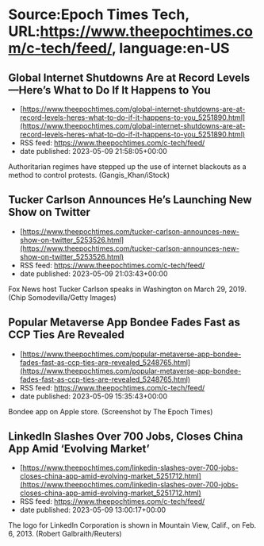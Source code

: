 # Source:Epoch Times Tech, URL:https://www.theepochtimes.com/c-tech/feed/, language:en-US

## Global Internet Shutdowns Are at Record Levels—Here’s What to Do If It Happens to You
 - [https://www.theepochtimes.com/global-internet-shutdowns-are-at-record-levels-heres-what-to-do-if-it-happens-to-you_5251890.html](https://www.theepochtimes.com/global-internet-shutdowns-are-at-record-levels-heres-what-to-do-if-it-happens-to-you_5251890.html)
 - RSS feed: https://www.theepochtimes.com/c-tech/feed/
 - date published: 2023-05-09 21:58:05+00:00

Authoritarian regimes have stepped up the use of internet blackouts as a method to control protests. (Gangis_Khan/iStock)

## Tucker Carlson Announces He’s Launching New Show on Twitter
 - [https://www.theepochtimes.com/tucker-carlson-announces-new-show-on-twitter_5253526.html](https://www.theepochtimes.com/tucker-carlson-announces-new-show-on-twitter_5253526.html)
 - RSS feed: https://www.theepochtimes.com/c-tech/feed/
 - date published: 2023-05-09 21:03:43+00:00

Fox News host Tucker Carlson speaks in Washington on March 29, 2019. (Chip Somodevilla/Getty Images)

## Popular Metaverse App Bondee Fades Fast as CCP Ties Are Revealed
 - [https://www.theepochtimes.com/popular-metaverse-app-bondee-fades-fast-as-ccp-ties-are-revealed_5248765.html](https://www.theepochtimes.com/popular-metaverse-app-bondee-fades-fast-as-ccp-ties-are-revealed_5248765.html)
 - RSS feed: https://www.theepochtimes.com/c-tech/feed/
 - date published: 2023-05-09 15:35:43+00:00

Bondee app on Apple store. (Screenshot by The Epoch Times)

## LinkedIn Slashes Over 700 Jobs, Closes China App Amid ‘Evolving Market’
 - [https://www.theepochtimes.com/linkedin-slashes-over-700-jobs-closes-china-app-amid-evolving-market_5251712.html](https://www.theepochtimes.com/linkedin-slashes-over-700-jobs-closes-china-app-amid-evolving-market_5251712.html)
 - RSS feed: https://www.theepochtimes.com/c-tech/feed/
 - date published: 2023-05-09 13:00:17+00:00

The logo for LinkedIn Corporation is shown in Mountain View, Calif., on Feb. 6, 2013. (Robert Galbraith/Reuters)

